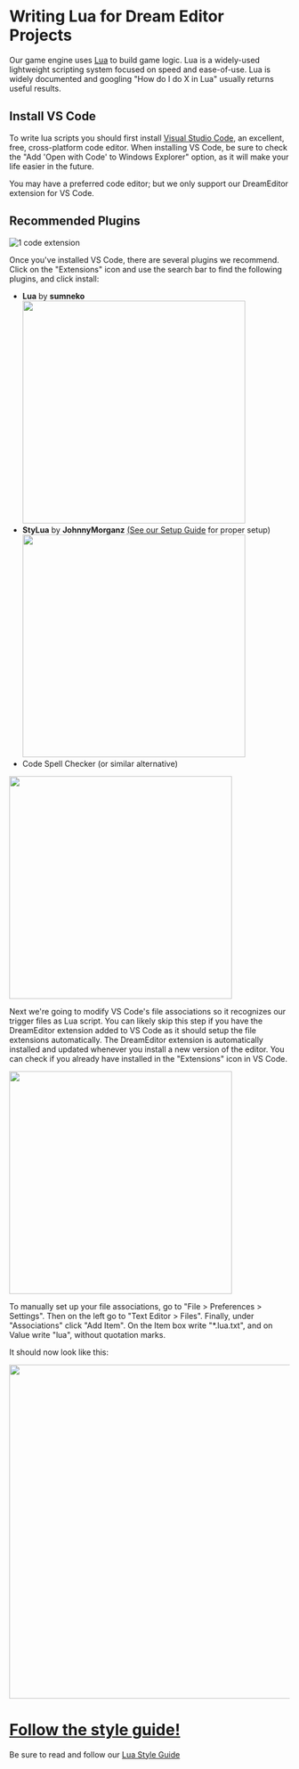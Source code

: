# **Writing Lua for Dream Editor Projects**
Our game engine uses [Lua](https://en.wikipedia.org/wiki/Lua_(programming_language)) to build game logic. Lua is a widely-used lightweight scripting system focused on speed and ease-of-use. Lua is widely documented and googling "How do I do X in Lua" usually returns useful results.

## Install VS Code

To write lua scripts you should first install [Visual Studio Code](https://code.visualstudio.com/), an excellent, free, cross-platform code editor. When installing VS Code, be sure to check the "Add 'Open with Code' to Windows Explorer" option, as it will make your life easier in the future. 

You may have a preferred code editor; but we only support our DreamEditor extension for VS Code.

## Recommended Plugins
![1 code extension](https://user-images.githubusercontent.com/56179276/66619854-43b27700-eb93-11e9-843e-a75b799d57dd.png)

Once you've installed VS Code, there are several plugins we recommend. Click on the "Extensions" icon and use the search bar to find the following plugins, and click install:
* **Lua** by **sumneko** 
  <img src="https://user-images.githubusercontent.com/56179268/203633913-69cdd76e-545a-44d5-8a1e-ca6b02ee798f.png"  style="width:400px;"/>
* **StyLua** by **JohnnyMorganz** [(See our Setup Guide](Automatic-Lua-Formatting) for proper setup)
  <img src="https://user-images.githubusercontent.com/56179268/203634072-1ba51ce0-a36d-4b9c-a073-62042385bfd7.png"  style="width:400px;"/>
* Code Spell Checker (or similar alternative)
<img src="https://user-images.githubusercontent.com/56179268/203633754-cb41000c-a3b0-472c-9bf4-d794c9409414.png"  style="width:400px;"/>


Next we're going to modify VS Code's file associations so it recognizes our trigger files as Lua script. You can likely skip this step if you have the DreamEditor extension added to VS Code as it should setup the file extensions automatically. The DreamEditor extension is automatically installed and updated whenever you install a new version of the editor. You can check if you already have installed in the "Extensions" icon in VS Code.

<img src="https://user-images.githubusercontent.com/56179276/162342352-c0b98fa1-b0f3-4435-9f07-ae1d4f8e9d37.png"  style="width:400px;"/>



To manually set up your file associations, go to "File > Preferences > Settings". Then on the left go to "Text Editor > Files". Finally, under "Associations" click "Add Item". On the Item box write "*.lua.txt", and on Value write "lua", without quotation marks.

It should now look like this:

<img src="https://user-images.githubusercontent.com/56179276/162342103-592e543b-a3cf-41d3-81d3-ea048b3c6423.png"  style="width:600px;"/>

# [**Follow the style guide!**](https://funovus.notion.site/Lua-Scripting-8f54f72df8044482a37463180a15fc79)

Be sure to read and follow our [Lua Style Guide](https://funovus.notion.site/Lua-Scripting-8f54f72df8044482a37463180a15fc79)
